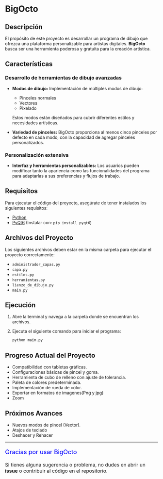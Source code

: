 # BigOcto

## Descripción
El propósito de este proyecto es desarrollar un programa de dibujo que ofrezca una plataforma personalizable para artistas digitales. **BigOcto** busca ser una herramienta poderosa y gratuita para la creación artística.

## Características

### Desarrollo de herramientas de dibujo avanzadas
- **Modos de dibujo:** Implementación de múltiples modos de dibujo:
  - Pinceles normales
  - Vectores
  - Pixelado

  Estos modos están diseñados para cubrir diferentes estilos y necesidades artísticas.
  
- **Variedad de pinceles:** BigOcto proporciona al menos cinco pinceles por defecto en cada modo, con la capacidad de agregar pinceles personalizados.

### Personalización extensiva
- **Interfaz y herramientas personalizables:** Los usuarios pueden modificar tanto la apariencia como las funcionalidades del programa para adaptarlas a sus preferencias y flujos de trabajo.

## Requisitos

Para ejecutar el código del proyecto, asegúrate de tener instalados los siguientes requisitos:

- [Python](https://www.python.org/)
- [PyQt6](https://pypi.org/project/PyQt6/) (Instalar con: `pip install pyqt6`)

## Archivos del Proyecto

Los siguientes archivos deben estar en la misma carpeta para ejecutar el proyecto correctamente:

- `administrador_capas.py`
- `capa.py`
- `estilos.py`
- `herramientas.py`
- `lienzo_de_dibujo.py`
- `main.py`

## Ejecución

1. Abre la terminal y navega a la carpeta donde se encuentran los archivos.
2. Ejecuta el siguiente comando para iniciar el programa:

    ```bash
    python main.py
    ```

## Progreso Actual del Proyecto

- Compatibilidad con tabletas gráficas.
- Configuraciones básicas de pincel y goma.
- Herramienta de cubo de relleno con ajuste de tolerancia.
- Paleta de colores predeterminada.
- Implementación de rueda de color.
- Exportar en formatos de imagenes(Png y jpg)
- Zoom

## Próximos Avances

- Nuevos modos de pincel (Vector).
- Atajos de teclado
- Deshacer y Rehacer

---

<p style="font-size:20px; color:blue;">Gracias por usar BigOcto</p>
<p style="font-size:16px;">Si tienes alguna sugerencia o problema, no dudes en abrir un <strong>issue</strong> o contribuir al código en el repositorio.</p>

